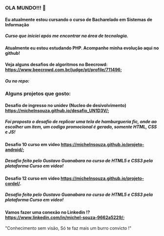 ### OLA MUNDO!!! 👋
#### Eu atualmente estou cursando o curso de Bacharelado em Sistemas de Informação
##### Curso que iniciei após me encontrar na área de tecnologia.
#### Atualmente eu estou estudando PHP. Acompanhe minha evolução aqui no github!


#### Veja alguns desafios de algoritmos no Beecrowd:          https://www.beecrowd.com.br/judge/pt/profile/711496;
##### Ou no repo:

### Alguns projetos que gosto:

#### Desafio de ingresso no unidev (Nucleo de desivolvimento) https://michelnsouza.github.io/desafio_UN1D3V/;
##### Foi proposto o desafio de replicar uma tela de hamburgueria fic, onde ao escolher um item, um codigo promocional é gerado, somente HTML, CSS e JS!

#### Desafio 10 curso em video                                https://michelnsouza.github.io/projeto-android/;
##### Desafio feito pelo Gustavo Guanabara no curso de HTML5 e CSS3 pela plataforma Curso em video!

#### Desafio 12 curso em video                                https://michelnsouza.github.io/projeto-cordel/.
##### Desafio feito pelo Gustavo Guanabara no curso de HTML5 e CSS3 pela plataforma Curso em video!

#### Vamos fazer uma conexão no Linkedin !?                            https://www.linkedin.com/in/michel-souza-9662a5229/;

"Conhecimento sem visão, Só te faz mais um burro convicto !"
  

<!--
**MichelNsouza/MichelNsouza** is a ✨ _special_ ✨ repository because its `README.md` (this file) appears on your GitHub profile.

Here are some ideas to get you started:

- 🔭 I’m currently working on ...
- 🌱 I’m currently learning ...
- 👯 I’m looking to collaborate on ...
- 🤔 I’m looking for help with ...
- 💬 Ask me about ...
- 📫 How to reach me: ...
- 😄 Pronouns: ...
- ⚡ Fun fact: ...
-->
